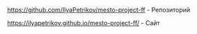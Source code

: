 https://github.com/IlyaPetrikov/mesto-project-ff - Репозиторий

https://ilyapetrikov.github.io/mesto-project-ff/ - Сайт
